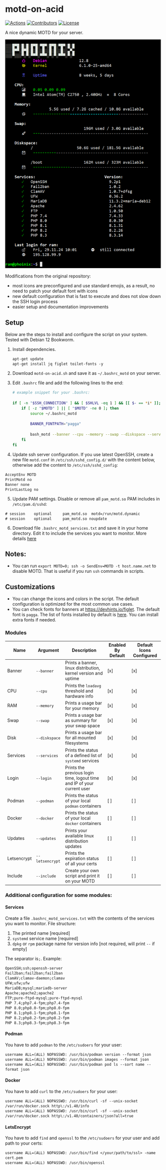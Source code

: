 # motd-on-acid

[![Actions](https://github.com/rvalitov/motd-on-acid/actions/workflows/shellcheck.yml/badge.svg)](https://github.com/x70b1/motd-on-acid/actions)
[![Contributors](https://img.shields.io/github/contributors/rvalitov/motd-on-acid.svg)](https://github.com/x70b1/motd-on-acid/graphs/contributors)
[![License](https://img.shields.io/github/license/x70b1/motd-on-acid.svg)](https://github.com/rvalitov/motd-on-acid/blob/master/LICENSE)

A nice dynamic MOTD for your server.

![motd-on-acid](preview.png)

Modifications from the original repository:
- most icons are preconfigured and use standard emojis, as a result, no need to patch your default font with icons
- new default configuration that is fast to execute and does not slow down the SSH login process 
- easier setup and documentation improvements

## Setup
Below are the steps to install and configure the script on your system. Tested with Debian 12 Bookworm.

1. Install dependencies.
   ```console
   apt-get update
   apt-get install jq figlet toilet-fonts -y
   ```

2. Download `motd-on-acid.sh` and save it as `~/.bashrc_motd` on your server.

3. Edit `.bashrc` file and add the following lines to the end:
    ```sh
    # example snippet for your .bashrc:
    
    if [ -n "$SSH_CONNECTION" ] && [ $SHLVL -eq 1 ] && [[ $- == *i* ]]; then
        if [ -z "$MOTD" ] || [ "$MOTD" -ne 0 ]; then
            source ~/.bashrc_motd
    
            BANNER_FONTPATH="pagga"
    
            bash_motd --banner --cpu --memory --swap --diskspace --services --login
        fi
    fi
    ```
4. Update ssh server configuration. If you use latest OpenSSH, create a new file `motd.conf` in `/etc/ssh/sshd_config.d/` with the  content below, otherwise add the content to `/etc/ssh/sshd_config`:
```
AcceptEnv MOTD
PrintMotd no
Banner none
PrintLastLog no
```

5. Update PAM settings. Disable or remove all `pam_motd.so` PAM includes in `/etc/pam.d/sshd`:
```
# session    optional     pam_motd.so  motd=/run/motd.dynamic
# session    optional     pam_motd.so noupdate
```
6. Download file `.bashrc_motd_services.txt` and save it in your home directory. 
   Edit it to include the services you want to monitor. More details [here](#modifying-front-matter) 
 
## Notes:
- You can run `export MOTD=0; ssh -o SendEnv=MOTD -t host.name.net` to disable MOTD. That is useful if you run `ssh` commands in scripts.


## Customizations
- You can change the icons and colors in the script. The default configuration is optimized for the most common use cases.
- You can check fonts for banners at https://devhints.io/figlet. The default font is `pagga`. The list of fonts installed by default is [here](https://packages.debian.org/bookworm/all/toilet-fonts/filelist). You can install extra fonts if needed.

### Modules
| Name   | Argument | Description                                                    | Enabled By Default | Default Icons Configured |
|--------|----------|----------------------------------------------------------------|--------------------|--------------------------|
| Banner | `--banner`  | Prints a banner, linux distribution, kernel version and uptime | [x]                | [x]                      |
| CPU    |     `--cpu`     | Prints the `loadavg` threshold and hardware info               | [x]                | [x]                      |
| RAM    |      `--memory`    | Prints a usage bar for your memory                             | [x]                | [x]                      |
| Swap   |     `--swap`     | Prints a usage bar as summary for your swap space              | [x]                | [x]                      |
| Disk   |     `--diskspace`     | Prints a usage bar for all mounted filesystems                | [x]                | [x]                      |
| Services | `--services` | Prints the status of a defined list of `systemd` services       | [x]                | [x]                      |
| Login | `--login` | Prints the previous login time, logout time and IP of your current user | [x]                | [x]                      |
| Podman | `--podman` | Prints the status of your local `podman` containers | [ ]                | [ ]                      |
| Docker | `--docker` | Prints the status of your local `docker` containers | [ ]                | [ ]                      |
| Updates | `--updates` | Prints your available linux distribution updates | [ ]                | [ ]                      |
| Letsencrypt | `--letsencrypt` | Prints the expiration status of all your certs | [ ]                | [ ]                      |
| Include | `--include` | Create your own script and print it on your MOTD | [ ]                | [ ]                      |

### Additional configuration for some modules:
#### Services
Create a file `.bashrc_motd_services.txt` with the contents of the services you want to monitor.
File structure:

1. The printed name [required]
2. `systemd` service name [required]
3. `dpkg` or `rpm` package name for version info [not required, will print `--` if empty]

The separator is`;`. Example:

```
OpenSSH;ssh;openssh-server
Fail2ban;fail2ban;fail2ban
ClamAV;clamav-daemon;clamav
UFW;ufw;ufw
MariaDB;mysql;mariadb-server
Apache;apache2;apache2
FTP;pure-ftpd-mysql;pure-ftpd-mysql
PHP 7.4;php7.4-fpm;php7.4-fpm
PHP 8.0;php8.0-fpm;php8.0-fpm
PHP 8.1;php8.1-fpm;php8.1-fpm
PHP 8.2;php8.2-fpm;php8.2-fpm
PHP 8.3;php8.3-fpm;php8.3-fpm
```

#### Podman

You have to add `podman` to the `/etc/sudoers` for your user:

```
username ALL=(ALL) NOPASSWD: /usr/bin/podman version --format json
username ALL=(ALL) NOPASSWD: /usr/bin/podman images --format json
username ALL=(ALL) NOPASSWD: /usr/bin/podman pod ls --sort name --format json
```

#### Docker

You have to add `curl` to the `/etc/sudoers` for your user:

```
username ALL=(ALL) NOPASSWD: /usr/bin/curl -sf --unix-socket /var/run/docker.sock http\:/v1.40/info
username ALL=(ALL) NOPASSWD: /usr/bin/curl -sf --unix-socket /var/run/docker.sock http\:/v1.40/containers/json?all=true
```

#### LetsEncrypt

You have to add `find` and `openssl` to the `/etc/sudoers` for your user and add path to your certs:

```
username ALL=(ALL) NOPASSWD: /usr/bin/find </your/path/to/ssl> -name cert.pem
username ALL=(ALL) NOPASSWD: /usr/bin/openssl
```
